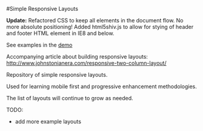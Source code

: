 #Simple Responsive Layouts

**Update:** Refactored CSS to keep all elements in the document flow. No more absolute positioning! Added html5shiv.js to allow for stying of header and footer HTML element in IE8 and below.

See examples in the [demo](http://johnstonianera.com/demos/simpleResponsiveLayouts/)

Accompanying article about building responsive layouts: <http://www.johnstonianera.com/responsive-two-column-layout/>

Repository of simple responsive layouts.

Used for learning mobile first and progressive enhancement methodologies.

The list of layouts will continue to grow as needed.

TODO: 
* add more example layouts
